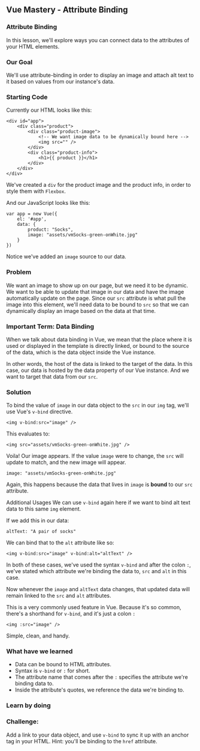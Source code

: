 ## Vue Mastery - Attribute Binding

### Attribute Binding
In this lesson, we'll explore ways you can connect data to the attributes of your HTML elements.

### Our Goal
We'll use attribute-binding in order to display an image and attach alt text to it based on values from our instance's data.

### Starting Code
Currently our HTML looks like this:

```
<div id="app">
    <div class="product">
        <div class="product-image">
            <!-- We want image data to be dynamically bound here -->
            <img src="" />
        </div>
        <div class="product-info">
            <h1>{{ product }}</h1>
        </div>
    </div>
</div>
```

We've created a `div` for the product image and the product info, in order to style them with `Flexbox`.

And our JavaScript looks like this:

```
var app = new Vue({
    el: '#app',
    data: {
        product: "Socks",
        image: "assets/vmSocks-green-onWhite.jpg"
    }
})
```

Notice we've added an `image` source to our data.

### Problem
We want an image to show up on our page, but we need it to be dynamic. We want to be able to update that image in our data and have the image automatically update on the page. Since our `src` attribute is what pull the image into this element, we'll need data to be bound to `src` so that we can dynamically display an image based on the data at that time.

### Important Term: Data Binding
When we talk about data binding in Vue, we mean that the place where it is used or displayed in the template is directly linked, or bound to the source of the data, which is the data object inside the Vue instance.

In other words, the host of the data is linked to the target of the data. In this case, our data is hosted by the data property of our Vue instance. And we want to target that data from our `src`.

### Solution
To bind the value of `image` in our data object to the `src` in our `img` tag, we'll use Vue's `v-bind` directive.

```
<img v-bind:src="image" />
```

This evaluates to:

```
<img src="assets/vmSocks-green-onWhite.jpg" />
```

Voila! Our image appears. If the value `image` were to change, the `src` will update to match, and the new image will appear.

```
image: "assets/vmSocks-green-onWhite.jpg"
```

Again, this happens because the data that lives in `image` is __bound__ to our `src` attribute.

Additional Usages
We can use `v-bind` again here if we want to bind alt text data to this same `img` element.

If we add this in our data:

```
altText: "A pair of socks"
```

We can bind that to the `alt` attribute like so:

```
<img v-bind:src="image" v-bind:alt="altText" />
```

In both of these cases, we've used the syntax `v-bind` and after the colon `:`, we've stated which attribute we're binding the data to, `src` and `alt` in this case.

Now whenever the `image` and `altText` data changes, that updated data will remain linked to the `src` and `alt` attributes.

This is a very commonly used feature in Vue. Because it's so common, there's a shorthand for `v-bind`, and it's just a colon `:`

```
<img :src="image" />
```

Simple, clean, and handy.

### What have we learned
- Data can be bound to HTML attributes.
- Syntax is `v-bind` or `:` for short.
- The attribute name that comes after the `:` specifies the attribute we're binding data to.
- Inside the attribute's quotes, we reference the data we're binding to.

### Learn by doing
### Challenge:
Add a link to your data object, and use `v-bind` to sync it up with an anchor tag in your HTML. Hint: you'll be binding to the `href` attribute.




